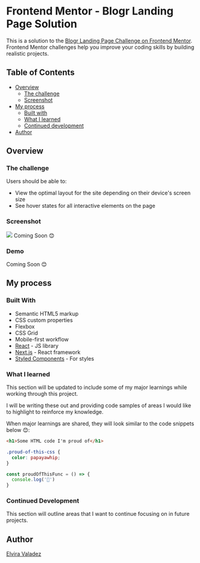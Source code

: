 # Frontend Mentor - Blogr Landing Page Solution

This is a solution to the [Blogr Landing Page Challenge on Frontend Mentor](https://www.frontendmentor.io/challenges/blogr-landing-page-EX2RLAApP). Frontend Mentor challenges help you improve your coding skills by building realistic projects. 

## Table of Contents

- [Overview](#overview)
  - [The challenge](#the-challenge)
  - [Screenshot](#screenshot)
- [My process](#my-process)
  - [Built with](#built-with)
  - [What I learned](#what-i-learned)
  - [Continued development](#continued-development)
- [Author](#author)

## Overview

### The challenge

Users should be able to:

- View the optimal layout for the site depending on their device's screen size
- See hover states for all interactive elements on the page

### Screenshot

![](./screenshot.jpg)
Coming Soon 😊

### Demo

Coming Soon 😊

## My process

### Built With

- Semantic HTML5 markup
- CSS custom properties
- Flexbox
- CSS Grid
- Mobile-first workflow
- [React](https://reactjs.org/) - JS library
- [Next.js](https://nextjs.org/) - React framework
- [Styled Components](https://styled-components.com/) - For styles


### What I learned

This section will be updated to include some of my major learnings while working through this project. 

I will be writing these out and providing code samples of areas I would like to highlight to reinforce my knowledge.

When major learnings are shared, they will look similar to the code snippets below 😊:

```html
<h1>Some HTML code I'm proud of</h1>
```
```css
.proud-of-this-css {
  color: papayawhip;
}
```
```js
const proudOfThisFunc = () => {
  console.log('🎉')
}
```

### Continued Development

This section will outline areas that I want to continue focusing on in future projects.


## Author

[Elvira Valadez](https://github.com/elviravaladez)